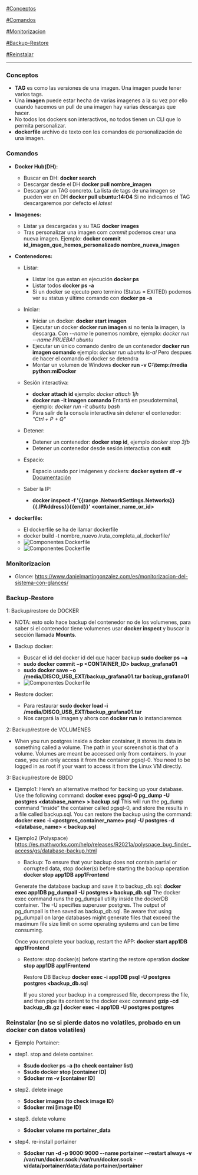 [#Conceptos](#Conceptos)

[#Comandos](#Comandos)

[#Monitorizacion](#Monitorizacion)

[#Backup-Restore](#Backup-Restore)

[#Reinstalar](#Reinstalar)


------------

### Conceptos

  - **TAG** es como las versiones de una imagen. Una imagen puede tener varios tags.
  - Una **imagen** puede estar hecha de varias imagenes a la su vez por ello cuando hacemos un pull de una imagen hay varias descargas que hacer.
  - No todos los dockers son interactivos, no todos tienen un CLI que lo permita personalizar.
  - **dockerfile** archivo de texto con los comandos de personalización de una imagen.


### Comandos

  - **Docker Hub(DH):**
    - Buscar en DH: **docker search**
    - Descargar desde el DH **docker pull nombre_imagen**
    - Descargar un TAG concreto. La lista de tags de una imagen se pueden ver en DH **docker pull ubuntu:14:04** Si no indicamos el TAG descargaremos por defecto el *latest*


  - **Imagenes:**
    - Listar ya descargadas y su TAG **docker images**
    - Tras personalizar una imagen com *commit* podemos crear una nueva imagen. Ejemplo: **docker commit id_imagen_que_hemos_personalizado nombre_nueva_imagen**


  - **Contenedores:**
    - Listar:
      - Listar los que estan en ejecución **docker ps**
      - Listar todos **docker ps -a**    
      - Si un docker se ejecuto pero termino (Status = EXITED) podemos ver su status y último comando con **docker ps -a**

    - Iniciar:
      - Iniciar un docker: **docker start imagen**
      - Ejecutar un docker **docker run imagen** si no tenia la imagen, la descarga. Con *--name* le ponemos nombre, ejemplo: *docker run --name PRUEBA1 ubuntu*    
      - Ejecutar un único comando dentro de un contenedor **docker run imagen comando** ejemplo: *docker run ubuntu ls-al* Pero despues de hacer el comando el docker se detendra
      - Montar un volumen de Windows **docker run -v C:\temp:/media python:miDocker**

    - Sesión interactiva:
        - **docker attach id**  ejemplo: *docker attach 1jh*
        - **docker run -it imagen comando** Entartá en pseudoterminal, ejemplo: *docker run -it ubuntu bash*
        - Para salir de la consola interactiva sin detener el contenedor: *"Ctrl + P + Q"*

    - Detener:
      - Detener un contenedor: **docker stop id**, ejemplo *docker stop 3fb*
      - Detener un contenedor desde sesión interactiva con **exit**

    - Espacio:
      - Espacio usado por imágenes y dockers: **docker system df -v** [Documentación](https://docs.docker.com/engine/reference/commandline/system_df/)

    - Saber la IP:
      - **docker inspect -f '{{range .NetworkSettings.Networks}}{{.IPAddress}}{{end}}' <container_name_or_id>**



  - **dockerfile:**
    - El dockerfile se ha de llamar dockerfile
    - docker build -t nombre_nuevo /ruta_completa_al_dockerfile/
    - ![Componentes Dockerfile](https://github.com/sergioalegre/Dockers/blob/main/pics/dockerfile_elementos.JPG?raw=true)
    - ![Componentes Dockerfile](https://github.com/sergioalegre/Dockers/blob/main/pics/dockerfile_ejemplo.JPG?raw=true)    


### Monitorizacion

  - Glance: https://www.danielmartingonzalez.com/es/monitorizacion-del-sistema-con-glances/


### Backup-Restore

  1: Backup/restore de DOCKER
  - NOTA: esto solo hace backup del contenedor no de los volumenes, para saber si el contenedor tiene volumenes usar **docker inspect <nombre contenedor>** y buscar la sección llamada **Mounts**.

  - Backup docker:
    - Buscar el id del docker id del que hacer backup **sudo docker ps −a**
    - **sudo docker commit −p <CONTAINER_ID> backup_grafana01**
    - **sudo docker save −o /media/DISCO_USB_EXT/backup_grafana01.tar backup_grafana01**
    - ![Componentes Dockerfile](https://github.com/sergioalegre/Dockers/blob/main/pics/backup-dockers.jpg?raw=true)

  - Restore docker:
    - Para restaurar **sudo docker load -i /media/DISCO_USB_EXT/backup_grafana01.tar**
    - Nos cargará la imagen y ahora con **docker run** lo instanciaremos

  2: Backup/restore de VOLUMENES
  - When you run postgres inside a docker container, it stores its data in something called a volume. The path in your screenshot is that of a volume. Volumes are meant be accessed only from containers. In your case, you can only access it from the container pgsql-0. You need to be logged in as root if your want to access it from the Linux VM directly.

  3: Backup/restore de BBDD
  - Ejemplo1: Here’s an alternative method for backing up your database. Use the following command: **docker exec pgsql-0 pg_dump -U postgres <database_name> > backup.sql**
  This will run the pg_dump command “inside” the container called pgsql-0, and store the results in a file called backup.sql. You can restore the backup using the command: **docker exec -i <postgres_container_name> psql -U postgres -d <database_name> < backup.sql**

  - Ejemplo2 (Polyspace) https://es.mathworks.com/help/releases/R2021a/polyspace_bug_finder_access/gs/database-backup.html
    - Backup: To ensure that your backup does not contain partial or corrupted data, stop docker(s) before starting the backup operation **docker stop app1DB app1Frontend**

    Generate the database backup and save it to backup_db.sql: **docker exec app1DB pg_dumpall -U postgres > backup_db.sql**
    The docker exec command runs the pg_dumpall utility inside the dockerDB container. The -U specifies superuser postgres. The output of pg_dumpall is then saved as backup_db.sql. Be aware that using pg_dumpall on large databases might generate files that exceed the maximum file size limit on some operating systems and can be time consuming.

    Once you complete your backup, restart the APP: **docker start app1DB app1Frontend**
    - Restore: stop docker(s) before starting the restore operation **docker stop app1DB app1Frontend**

      Restore DB Backup **docker exec -i app1DB psql -U postgres postgres <backup_db.sql**

      If you stored your backup in a compressed file, decompress the file, and then pipe its content to the docker exec command **gzip -cd backup_db.gz | docker exec -i app1DB -U postgres postgres**


### Reinstalar (no se si pierde datos no volatiles, probado en un docker con datos volatiles)

  - Ejemplo Portainer:
  - step1. stop and delete container.
    - **$sudo docker ps -a (to check container list)**
    - **$sudo docker stop [container ID]**
    - **$docker rm -v [container ID]**

  - step2. delete image
    - **$docker images (to check image ID)**
    - **$docker rmi [image ID]**

  - step3. delete volume
    - **$docker volume rm portainer_data**

  - step4. re-install portainer
    - **$docker run -d -p 9000:9000 --name portainer --restart always -v /var/run/docker.sock:/var/run/docker.sock -v/data/portainer/data:/data portainer/portainer**
